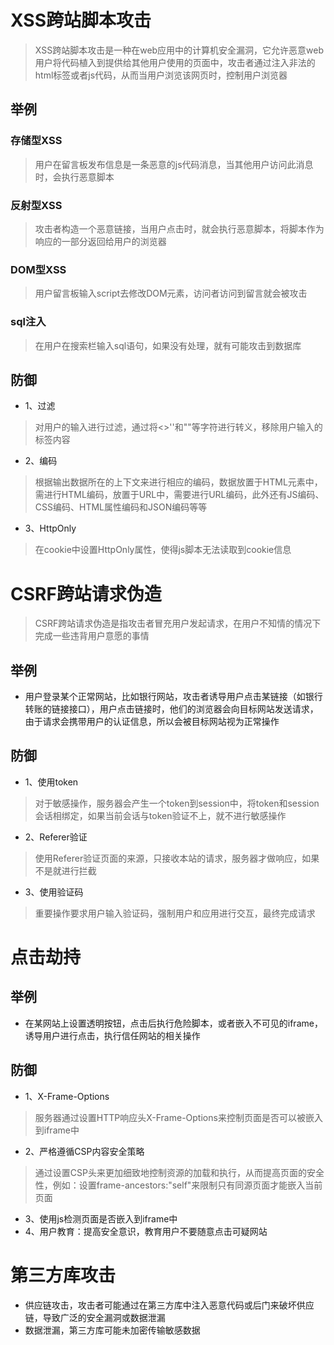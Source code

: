 # XSS跨站脚本攻击
> XSS跨站脚本攻击是一种在web应用中的计算机安全漏洞，它允许恶意web用户将代码植入到提供给其他用户使用的页面中，攻击者通过注入非法的html标签或者js代码，从而当用户浏览该网页时，控制用户浏览器
## 举例
### 存储型XSS
> 用户在留言板发布信息是一条恶意的js代码消息，当其他用户访问此消息时，会执行恶意脚本
### 反射型XSS
> 攻击者构造一个恶意链接，当用户点击时，就会执行恶意脚本，将脚本作为响应的一部分返回给用户的浏览器
### DOM型XSS
> 用户留言板输入script去修改DOM元素，访问者访问到留言就会被攻击
### sql注入
> 在用户在搜索栏输入sql语句，如果没有处理，就有可能攻击到数据库
## 防御
- 1、过滤
> 对用户的输入进行过滤，通过将<>''和""等字符进行转义，移除用户输入的标签内容
- 2、编码
> 根据输出数据所在的上下文来进行相应的编码，数据放置于HTML元素中，需进行HTML编码，放置于URL中，需要进行URL编码，此外还有JS编码、CSS编码、HTML属性编码和JSON编码等等
- 3、HttpOnly
> 在cookie中设置HttpOnly属性，使得js脚本无法读取到cookie信息
# CSRF跨站请求伪造
> CSRF跨站请求伪造是指攻击者冒充用户发起请求，在用户不知情的情况下完成一些违背用户意愿的事情
## 举例
- 用户登录某个正常网站，比如银行网站，攻击者诱导用户点击某链接（如银行转账的链接接口），用户点击链接时，他们的浏览器会向目标网站发送请求，由于请求会携带用户的认证信息，所以会被目标网站视为正常操作
## 防御
- 1、使用token
> 对于敏感操作，服务器会产生一个token到session中，将token和session会话相绑定，如果当前会话与token验证不上，就不进行敏感操作
- 2、Referer验证
> 使用Referer验证页面的来源，只接收本站的请求，服务器才做响应，如果不是就进行拦截
- 3、使用验证码
> 重要操作要求用户输入验证码，强制用户和应用进行交互，最终完成请求
# 点击劫持
## 举例
- 在某网站上设置透明按钮，点击后执行危险脚本，或者嵌入不可见的iframe，诱导用户进行点击，执行信任网站的相关操作
## 防御
- 1、X-Frame-Options
> 服务器通过设置HTTP响应头X-Frame-Options来控制页面是否可以被嵌入到iframe中
- 2、严格遵循CSP内容安全策略
> 通过设置CSP头来更加细致地控制资源的加载和执行，从而提高页面的安全性，例如：设置frame-ancestors:"self"来限制只有同源页面才能嵌入当前页面
- 3、使用js检测页面是否嵌入到iframe中
- 4、用户教育：提高安全意识，教育用户不要随意点击可疑网站
# 第三方库攻击
- 供应链攻击，攻击者可能通过在第三方库中注入恶意代码或后门来破坏供应链，导致广泛的安全漏洞或数据泄漏
- 数据泄漏，第三方库可能未加密传输敏感数据
